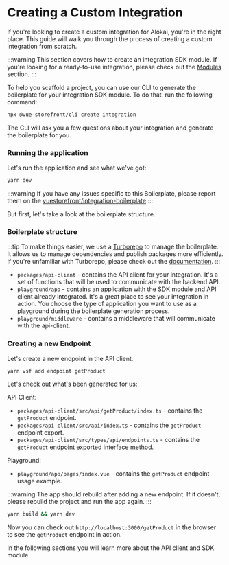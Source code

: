 # Creating a Custom Integration

If you're looking to create a custom integration for Alokai, you're in the right place. This guide will walk you through the process of creating a custom integration from scratch.

:::warning
This section covers how to create an integration SDK module. If you're looking for a ready-to-use integration, please check out the [Modules](/integrations) section.
:::

To help you scaffold a project, you can use our CLI to generate the boilerplate for your integration SDK module. To do that, run the following command:

[//]: # "//TODO: add link to the boilerplate"

```bash
npx @vue-storefront/cli create integration
```

The CLI will ask you a few questions about your integration and generate the boilerplate for you.

### Running the application

Let's run the application and see what we've got:

```bash
yarn dev
```

:::warning
If you have any issues specific to this Boilerplate, please report them on the [vuestorefront/integration-boilerplate](https://github.com/vuestorefront/integration-boilerplate)
:::

But first, let's take a look at the boilerplate structure.

### Boilerplate structure

:::tip
To make things easier, we use a [Turborepo](https://turbo.build/) to manage the boilerplate.
It allows us to manage dependencies and publish packages more efficiently.
If you're unfamiliar with Turborepo, please check out the [documentation](https://turbo.build/repo/docs).
:::

- `packages/api-client` - contains the API client for your integration. It's a set of functions that will be used to communicate with the backend API.
- `playground/app` - contains an application with the SDK module and API client already integrated. It's a great place to see your integration in action.
  You choose the type of application you want to use as a playground during the boilerplate generation process.
- `playground/middleware` - contains a middleware that will communicate with the api-client.

### Creating a new Endpoint

Let's create a new endpoint in the API client.

```bash
yarn vsf add endpoint getProduct
```

Let's check out what's been generated for us:

API Client:

- `packages/api-client/src/api/getProduct/index.ts` - contains the `getProduct` endpoint.
- `packages/api-client/src/api/index.ts` - contains the `getProduct` endpoint export.
- `packages/api-client/src/types/api/endpoints.ts` - contains the `getProduct` endpoint exported interface method.

Playground:

- `playground/app/pages/index.vue` - contains the `getProduct` endpoint usage example.

:::warning
The app should rebuild after adding a new endpoint. If it doesn't, please rebuild the project and run the app again.
:::

```bash
yarn build && yarn dev
```

Now you can check out `http://localhost:3000/getProduct` in the browser to see the `getProduct` endpoint in action.

In the following sections you will learn more about the API client and SDK module.
